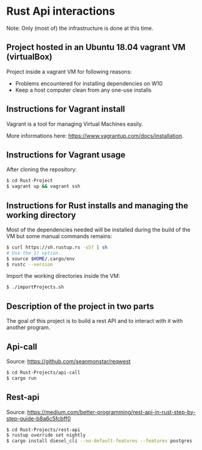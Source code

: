 # Rust Api interactions

Note: Only (most of) the infrastructure is done at this time.

## Project hosted in an Ubuntu 18.04 vagrant VM (virtualBox)

Project inside a vagrant VM for following reasons:
- Problems encountered for installing dependencies on W10
- Keep a host computer clean from any one-use installs

## Instructions for Vagrant install

Vagrant is a tool for managing Virtual Machines easily.

More informations here: https://www.vagrantup.com/docs/installation.

## Instructions for Vagrant usage

After cloning the repository:
```bash
$ cd Rust-Project
$ vagrant up && vagrant ssh
```

## Instructions for Rust installs and managing the working directory

Most of the dependencies needed will be installed during the build of the VM but some manual commands remains:
```bash
$ curl https://sh.rustup.rs -sSf | sh
# Use the 1) option.
$ source $HOME/.cargo/env
$ rustc --version
```

Import the working directories inside the VM:
```bash
$ ./importProjects.sh
```

## Description of the project in two parts

The goal of this project is to build a rest API and to interact with it with another program.

## Api-call

Source: https://github.com/seanmonstar/reqwest

```bash
$ cd Rust-Projects/api-call
$ cargo run
```

## Rest-api

Source: https://medium.com/better-programming/rest-api-in-rust-step-by-step-guide-b8a6c5fcbff0

```bash
$ cd Rust-Projects/rest-api
$ rustup override set nightly
$ cargo install diesel_cli --no-default-features --features postgres
```
